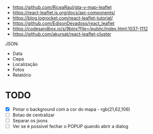 - https://github.com/RiceaRaul/gta-v-map-leaflet
- https://react-leaflet.js.org/docs/api-components/
- https://blog.logrocket.com/react-leaflet-tutorial/
- https://github.com/EdisonDevadoss/react_leaflet
- https://codesandbox.io/s/9binx?file=/public/index.html:1037-1112
- https://github.com/akursat/react-leaflet-cluster


JSON:
- Data
- Cepa
- Localização
- Fotos
- Relatório



# TODO
- [x] Pintar o background com a cor do mapa - rgb(21,62,106)
- [ ] Botao de centralizar
- [ ] Separar os jsons
- [ ] Ver se é possivel fechar o POPUP quando abrir a dialog

